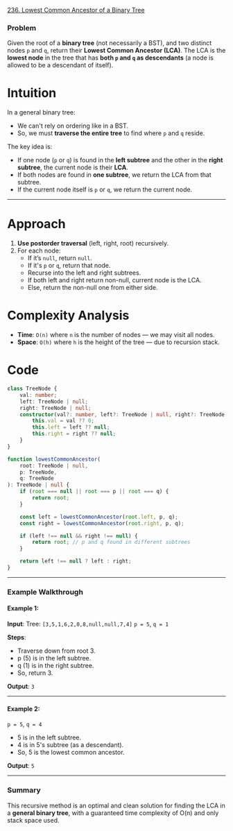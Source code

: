 [236. Lowest Common Ancestor of a Binary Tree](https://leetcode.com/problems/lowest-common-ancestor-of-a-binary-tree/)

### Problem

Given the root of a **binary tree** (not necessarily a BST), and two distinct nodes `p` and `q`, return their **Lowest Common Ancestor (LCA)**.
The LCA is the **lowest node** in the tree that has **both `p` and `q` as descendants** (a node is allowed to be a descendant of itself).

# Intuition

In a general binary tree:
* We can't rely on ordering like in a BST.
* So, we must **traverse the entire tree** to find where `p` and `q` reside.

The key idea is:
* If one node (`p` or `q`) is found in the **left subtree** and the other in the **right subtree**, the current node is their **LCA**.
* If both nodes are found in **one subtree**, we return the LCA from that subtree.
* If the current node itself is `p` or `q`, we return the current node.

---

# Approach

1. **Use postorder traversal** (left, right, root) recursively.
2. For each node:
   * If it’s `null`, return `null`.
   * If it's `p` or `q`, return that node.
   * Recurse into the left and right subtrees.
   * If both left and right return non-null, current node is the LCA.
   * Else, return the non-null one from either side.

# Complexity Analysis

* **Time**: `O(n)` where `n` is the number of nodes — we may visit all nodes.
* **Space**: `O(h)` where `h` is the height of the tree — due to recursion stack.

# Code

```typescript
class TreeNode {
    val: number;
    left: TreeNode | null;
    right: TreeNode | null;
    constructor(val?: number, left?: TreeNode | null, right?: TreeNode | null) {
        this.val = val ?? 0;
        this.left = left ?? null;
        this.right = right ?? null;
    }
}

function lowestCommonAncestor(
    root: TreeNode | null,
    p: TreeNode,
    q: TreeNode
): TreeNode | null {
    if (root === null || root === p || root === q) {
        return root;
    }

    const left = lowestCommonAncestor(root.left, p, q);
    const right = lowestCommonAncestor(root.right, p, q);

    if (left !== null && right !== null) {
        return root; // p and q found in different subtrees
    }

    return left !== null ? left : right;
}
```

---

### Example Walkthrough

#### Example 1:

**Input**:
Tree: `[3,5,1,6,2,0,8,null,null,7,4]`
`p = 5`, `q = 1`

**Steps**:

* Traverse down from root 3.
* p (5) is in the left subtree.
* q (1) is in the right subtree.
* So, return 3.

**Output**: `3`

---

#### Example 2:

`p = 5`, `q = 4`

* 5 is in the left subtree.
* 4 is in 5's subtree (as a descendant).
* So, 5 is the lowest common ancestor.

**Output**: `5`

---

### Summary

This recursive method is an optimal and clean solution for finding the LCA in a **general binary tree**, with a guaranteed time complexity of O(n) and only stack space used.
